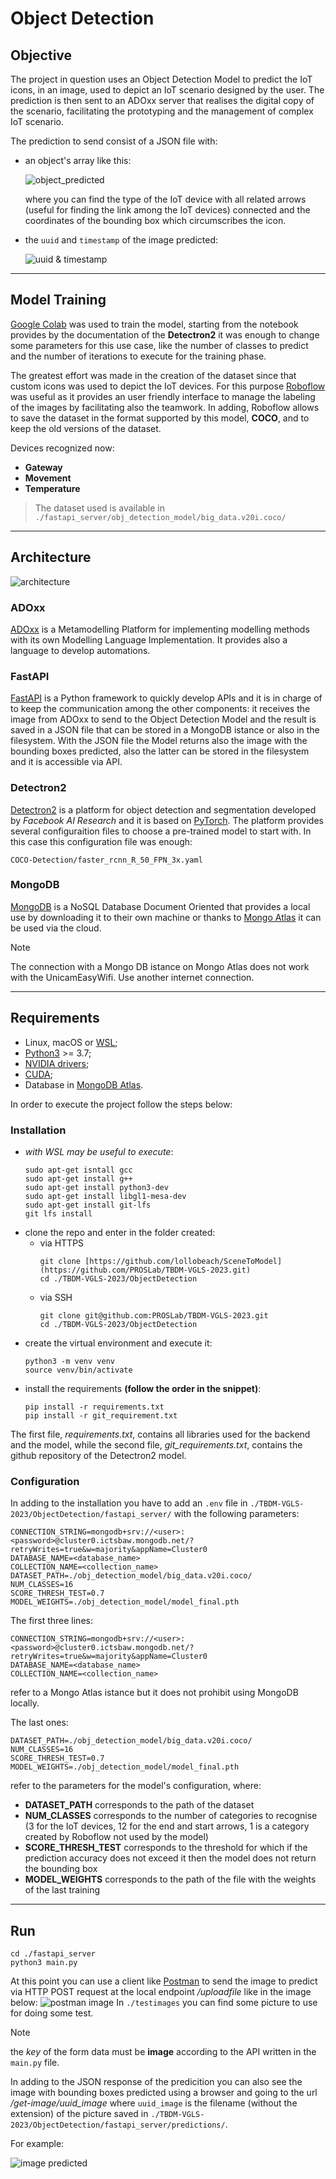# Object Detection

## Objective
The project in question uses an Object Detection Model to predict the IoT icons, in an image, used to depict an IoT scenario designed by the user. The prediction is then sent to an ADOxx server that realises the digital copy of the scenario, facilitating the prototyping and the management of complex IoT scenario.

The prediction to send consist of a JSON file with:
- an object's array like this:

  ![object_predicted](https://i.postimg.cc/WzZswync/object-predicted.png)

  where you can find the type of the IoT device with all related arrows (useful for finding the link among the IoT devices) connected and the coordinates of the bounding box which circumscribes the icon.

- the `uuid` and `timestamp` of the image predicted:
  
  ![uuid & timestamp](https://i.postimg.cc/50RwCXPk/uuid-timestamp-json.png)

-----

## Model Training
[Google Colab](https://colab.google/) was used to train the model, starting from the notebook provides by the documentation of the **Detectron2** it was enough to change some parameters for this use case, like the number of classes to predict and the number of iterations to execute for the training phase.

The greatest effort was made in the creation of the dataset since that custom icons was used to depict the IoT devices. For this purpose [Roboflow](https://roboflow.com/) was useful as it provides an user friendly interface to manage the labeling of the images by facilitating also the teamwork. In adding, Roboflow allows to save the dataset in the format supported by this model, **COCO**, and to keep the old versions of the dataset.

Devices recognized now:
- **Gateway**
- **Movement**
- **Temperature**

> The dataset used is available in `./fastapi_server/obj_detection_model/big_data.v20i.coco/`

-----

## Architecture
![architecture](https://i.postimg.cc/qqf59sS2/architecture.png)

### ADOxx
[ADOxx](https://www.adoxx.org/live/home) is a Metamodelling Platform for implementing modelling methods with its own Modelling Language Implementation. It provides also a language to develop automations.

### FastAPI
[FastAPI](https://fastapi.tiangolo.com/) is a Python framework to quickly develop APIs and it is in charge of to keep the communication among the other components: it receives the image from ADOxx to send to the Object Detection Model and the result is saved in a JSON file that can be stored in a MongoDB istance or also in the filesystem. With the JSON file the Model returns also the image with the bounding boxes predicted, also the latter can be stored in the filesystem and it is accessible via API.

### Detectron2
[Detectron2](https://ai.meta.com/tools/detectron2/) is a platform for object detection and segmentation developed by _Facebook AI Research_ and it is based on [PyTorch](https://pytorch.org/). The platform provides several configuraition files to choose a pre-trained model to start with.
In this case this configuration file was enough:
```
COCO-Detection/faster_rcnn_R_50_FPN_3x.yaml
```

### MongoDB
[MongoDB](https://www.mongodb.com/) is a NoSQL Database Document Oriented that provides a local use by downloading it to their own machine or thanks to [Mongo Atlas](https://www.mongodb.com/atlas) it can be used via the cloud.
> [!NOTE]
> The connection with a Mongo DB istance on Mongo Atlas does not work with the UnicamEasyWifi. Use another internet connection.

------

## Requirements
- Linux, macOS or [WSL](https://learn.microsoft.com/en-us/windows/wsl/install);
- [Python3](https://www.python.org/downloads/) >= 3.7;
- [NVIDIA drivers](https://www.nvidia.com/Download/index.aspx);
- [CUDA](https://developer.nvidia.com/cuda-downloads);
- Database in [MongoDB Atlas](https://www.mongodb.com/atlas).

In order to execute the project follow the steps below:

### Installation

- _with WSL may be useful to execute_:
  ```
  sudo apt-get isntall gcc
  sudo apt-get install g++
  sudo apt-get install python3-dev
  sudo apt-get install libgl1-mesa-dev
  sudo apt-get install git-lfs
  git lfs install
  ```
- clone the repo and enter in the folder created:
  - via HTTPS
    ```
    git clone [https://github.com/lollobeach/SceneToModel](https://github.com/PROSLab/TBDM-VGLS-2023.git)
    cd ./TBDM-VGLS-2023/ObjectDetection
    ```
  - via SSH
    ```
    git clone git@github.com:PROSLab/TBDM-VGLS-2023.git
    cd ./TBDM-VGLS-2023/ObjectDetection
    ```
- create the virtual environment and execute it:
  ```
  python3 -m venv venv
  source venv/bin/activate
  ```
- install the requirements **(follow the order in the snippet)**:
  ```
  pip install -r requirements.txt
  pip install -r git_requirement.txt
  ```
The first file, _requirements.txt_, contains all libraries used for the backend and the model, while the second file, _git_requirements.txt_, contains the github repository of the Detectron2 model.

### Configuration
In adding to the installation you have to add an `.env` file in `./TBDM-VGLS-2023/ObjectDetection/fastapi_server/` with the following parameters:
```
CONNECTION_STRING=mongodb+srv://<user>:<password>@cluster0.ictsbaw.mongodb.net/?retryWrites=true&w=majority&appName=Cluster0
DATABASE_NAME=<database_name>
COLLECTION_NAME=<collection_name>
DATASET_PATH=./obj_detection_model/big_data.v20i.coco/
NUM_CLASSES=16
SCORE_THRESH_TEST=0.7
MODEL_WEIGHTS=./obj_detection_model/model_final.pth
```

The first three lines:
```
CONNECTION_STRING=mongodb+srv://<user>:<password>@cluster0.ictsbaw.mongodb.net/?retryWrites=true&w=majority&appName=Cluster0
DATABASE_NAME=<database_name>
COLLECTION_NAME=<collection_name>
```
refer to a Mongo Atlas istance but it does not prohibit using MongoDB locally.

The last ones:
```
DATASET_PATH=./obj_detection_model/big_data.v20i.coco/
NUM_CLASSES=16
SCORE_THRESH_TEST=0.7
MODEL_WEIGHTS=./obj_detection_model/model_final.pth
```
refer to the parameters for the model's configuration, where:
- **DATASET_PATH** corresponds to the path of the dataset
- **NUM_CLASSES** corresponds to the number of categories to recognise (3 for the IoT devices, 12 for the end and start arrows, 1 is a category created by Roboflow not used by the model)
- **SCORE_THRESH_TEST** corresponds to the threshold for which if the prediction accuracy does not exceed it then the model does not return the bounding box
- **MODEL_WEIGHTS** corresponds to the path of the file with the weights of the last training

-----

## Run
```
cd ./fastapi_server
python3 main.py
```

At this point you can use a client like [Postman](https://www.postman.com/) to send the image to predict via HTTP POST request at the local endpoint */uploadfile* like in the image below:
![postman image](https://i.postimg.cc/m2MCn6nk/postman.png)
In `./testimages` you can find some picture to use for doing some test.

> [!NOTE]
> the _key_ of the form data must be **image** according to the API written in the `main.py` file.

In adding to the JSON response of the predicition you can also see the image with bounding boxes predicted using a browser and going to the url */get-image/uuid_image* where `uuid_image` is the filename (without the extension) of the picture saved in `./TBDM-VGLS-2023/ObjectDetection/fastapi_server/predictions/`.

For example:

![image predicted](https://i.postimg.cc/vTRrQ3QH/example.png)
